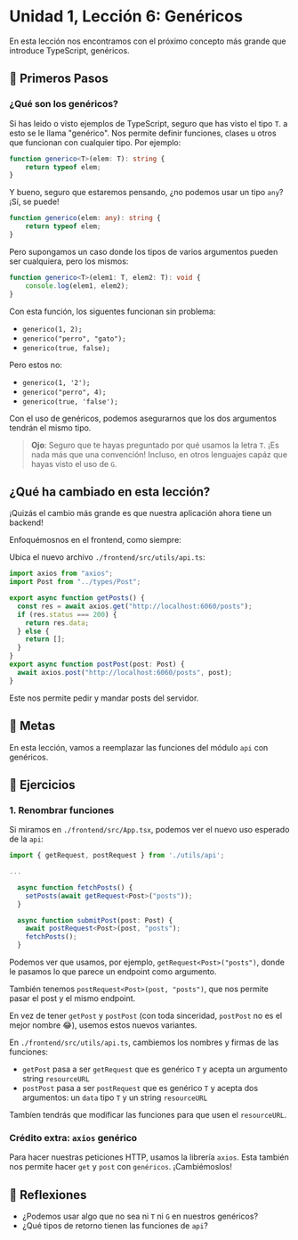 # Unidad 1, Lección 6: Genéricos

En esta lección nos encontramos con el próximo concepto más grande que introduce TypeScript, genéricos.

## 🐾 Primeros Pasos

### ¿Qué son los genéricos?

Si has leido o visto ejemplos de TypeScript, seguro que has visto el tipo `T`. a esto se le llama "genérico". Nos permite definir funciones, clases u otros que funcionan con cualquier tipo. Por ejemplo:

```typescript
function generico<T>(elem: T): string {
    return typeof elem;
}
```

Y bueno, seguro que estaremos pensando, ¿no podemos usar un tipo `any`? ¡Sí, se puede!

```typescript
function generico(elem: any): string {
    return typeof elem;
}
```

Pero supongamos un caso donde los tipos de varios argumentos pueden ser cualquiera, pero los mismos:

```typescript
function generico<T>(elem1: T, elem2: T): void {
    console.log(elem1, elem2);
}
```

Con esta función, los siguentes funcionan sin problema:
- `generico(1, 2);`
- `generico("perro", "gato");`
- `generico(true, false);`

Pero estos no:
- `generico(1, '2');`
- `generico("perro", 4);`
- `generico(true, 'false');`

Con el uso de genéricos, podemos asegurarnos que los dos argumentos tendrán el mismo tipo.

> **Ojo**: Seguro que te hayas preguntado por qué usamos la letra `T`. ¡Es nada más que una convención! Incluso, en otros lenguajes capáz que hayas visto el uso de `G`.

## ¿Qué ha cambiado en esta lección?

¡Quizás el cambio más grande es que nuestra aplicación ahora tiene un backend!

Enfoquémosnos en el frontend, como siempre:

Ubica el nuevo archivo `./frontend/src/utils/api.ts`:

```typescript
import axios from "axios";
import Post from "../types/Post";

export async function getPosts() {
  const res = await axios.get("http://localhost:6060/posts");
  if (res.status === 200) {
    return res.data;
  } else {
    return [];
  }
}
export async function postPost(post: Post) {
  await axios.post("http://localhost:6060/posts", post);
}
```

Este nos permite pedir y mandar posts del servidor.

## 🥅 Metas

En esta lección, vamos a reemplazar las funciones del módulo `api` con genéricos.

## 🤸 Ejercicios

### 1. Renombrar funciones

Si miramos en `./frontend/src/App.tsx`, podemos ver el nuevo uso esperado de la `api`:

```typescript
import { getRequest, postRequest } from './utils/api';

...

  async function fetchPosts() {
    setPosts(await getRequest<Post>("posts"));
  }

  async function submitPost(post: Post) {
    await postRequest<Post>(post, "posts");
    fetchPosts();
  }
```

Podemos ver que usamos, por ejemplo, `getRequest<Post>("posts")`, donde le pasamos lo que parece un endpoint como argumento.

También tenemos `postRequest<Post>(post, "posts")`, que nos permite pasar el post y el mismo endpoint.

En vez de tener `getPost` y `postPost` (con toda sinceridad, `postPost` no es el mejor nombre 😂), usemos estos nuevos variantes.

En `./frontend/src/utils/api.ts`, cambiemos los nombres y firmas de las funciones:

- `getPost` pasa a ser `getRequest` que es genérico `T` y acepta un argumento string `resourceURL`
- `postPost` pasa a ser `postRequest` que es genérico `T` y acepta dos argumentos: un `data` tipo `T` y un string `resourceURL`

Tambíen tendrás que modificar las funciones para que usen el `resourceURL`. 

### Crédito extra: `axios` genérico

Para hacer nuestras peticiones HTTP, usamos la librería `axios`. Esta también nos permite hacer `get` y `post` con `genéricos`. ¡Cambiémoslos!

## 🤔 Reflexiones

- ¿Podemos usar algo que no sea ni `T` ni `G` en nuestros genéricos?
- ¿Qué tipos de retorno tienen las funciones de `api`?
